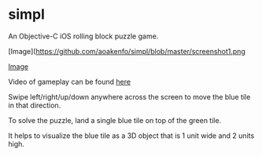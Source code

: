 simpl
=====
An Objective-C iOS rolling block puzzle game.

[Image](https://github.com/aoakenfo/simpl/blob/master/screenshot1.png

[Image](https://github.com/aoakenfo/simpl/blob/master/screenshot2.png)

Video of gameplay can be found [here](http://www.conceptualinertia.net/aoakenfo/simpl)

Swipe left/right/up/down anywhere across the screen to move the blue tile in that direction. 

To solve the puzzle, land a single blue tile on top of the green tile. 

It helps to visualize the blue tile as a 3D object that is 1 unit wide and 2 units high.
